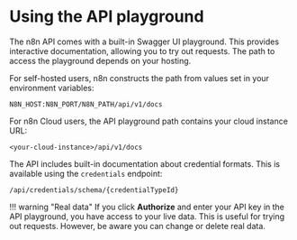 # Using the API playground

The n8n API comes with a built-in Swagger UI playground. This provides interactive documentation, allowing you to try out requests. The path to access the playground depends on your hosting.

For self-hosted users, n8n constructs the path from values set in your environment variables:

```shell
N8N_HOST:N8N_PORT/N8N_PATH/api/v1/docs
```

For n8n Cloud users, the API playground path contains your cloud instance URL:

```shell
<your-cloud-instance>/api/v1/docs
```

The API includes built-in documentation about credential formats. This is available using the `credentials` endpoint:

```shell
/api/credentials/schema/{credentialTypeId}
```

!!! warning "Real data"
    If you click **Authorize** and enter your API key in the API playground, you have access to your live data. This is useful for trying out requests. However, be aware you can change or delete real data.